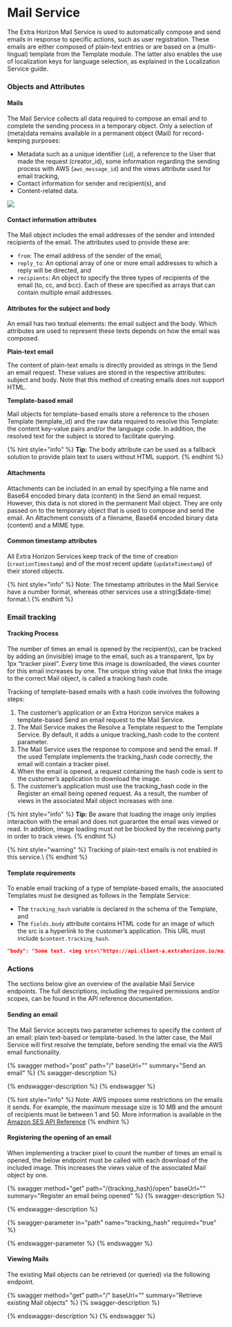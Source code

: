 # Mail Service

The Extra Horizon Mail Service is used to automatically compose and send emails in response to specific actions, such as user registration. These emails are either composed of plain-text entries or are based on a (multi-lingual) template from the Template module. The latter also enables the use of localization keys for language selection, as explained in the Localization Service guide.

### Objects and Attributes

#### Mails

The Mail Service collects all data required to compose an email and to complete the sending process in a temporary object. Only a selection of (meta)data remains available in a permanent object (Mail) for record-keeping purposes:

* Metadata such as a unique identifier (`id`), a reference to the User that made the request (creator\_id), some information regarding the sending process with AWS (`aws_message_id`) and the views attribute used for email tracking,
* Contact information for sender and recipient(s), and
* Content-related data.

![](https://lh3.googleusercontent.com/rS9LwuN3CvUdBlni19gX1Svc7sMUX6I8qevYmvb11RV0NAMlYGc6NPczmZaWRzdzF-ipmHD-qyztSpbDR6zCzq3wgXnYicEkOdh3jdPz4A01dSbBGWqjRH1ZTYte\_ZrNysoK5NY=s0)

#### Contact information attributes

The Mail object includes the email addresses of the sender and intended recipients of the email. The attributes used to provide these are:

* `from`: The email address of the sender of the email,
* `reply_to`: An optional array of one or more email addresses to which a reply will be directed, and
* `recipients`: An object to specify the three types of recipients of the email (to, cc, and bcc). Each of these are specified as arrays that can contain multiple email addresses.

#### Attributes for the subject and body

An email has two textual elements: the email subject and the body. Which attributes are used to represent these texts depends on how the email was composed.

**Plain-text email**

The content of plain-text emails is directly provided as strings in the Send an email request. These values are stored in the respective attributes: subject and body. Note that this method of creating emails does not support HTML.

**Template-based email**

Mail objects for template-based emails store a reference to the chosen Template (template\_id) and the raw data required to resolve this Template: the content key-value pairs and/or the language code. In addition, the resolved text for the subject is stored to facilitate querying.

{% hint style="info" %}
**Tip:** The body attribute can be used as a fallback solution to provide plain text to users without HTML support.
{% endhint %}

#### Attachments

Attachments can be included in an email by specifying a file name and Base64 encoded binary data (content) in the Send an email request. However, this data is not stored in the permanent Mail object. They are only passed on to the temporary object that is used to compose and send the email. An Attachment consists of a filename, Base64 encoded binary data (content) and a MIME type.

#### Common timestamp attributes

All Extra Horizon Services keep track of the time of creation (`creationTimestamp`) and of the most recent update (`updateTimestamp`) of their stored objects.

{% hint style="info" %}
Note: The timestamp attributes in the Mail Service have a number format, whereas other services use a string($date-time) format.\\
{% endhint %}

### Email tracking

#### Tracking Process

The number of times an email is opened by the recipient(s), can be tracked by adding an (invisible) image to the email, such as a transparent, 1px by 1px “tracker pixel”. Every time this image is downloaded, the views counter for this email increases by one. The unique string value that links the image to the correct Mail object, is called a tracking hash code.

Tracking of template-based emails with a hash code involves the following steps:

1. The customer’s application or an Extra Horizon service makes a template-based Send an email request to the Mail Service.
2. The Mail Service makes the Resolve a Template request to the Template Service. By default, it adds a unique tracking\_hash code to the content parameter.
3. The Mail Service uses the response to compose and send the email. If the used Template implements the tracking\_hash code correctly, the email will contain a tracker pixel.
4. When the email is opened, a request containing the hash code is sent to the customer’s application to download the image.
5. The customer’s application must use the tracking\_hash code in the Register an email being opened request. As a result, the number of views in the associated Mail object increases with one.

{% hint style="info" %}
**Tip:** Be aware that loading the image only implies interaction with the email and does not guarantee the email was viewed or read. In addition, image loading must not be blocked by the receiving party in order to track views.
{% endhint %}

{% hint style="warning" %}
Tracking of plain-text emails is not enabled in this service.\\
{% endhint %}

#### Template requirements

To enable email tracking of a type of template-based emails, the associated Templates must be designed as follows in the Template Service:

* The `tracking_hash` variable is declared in the schema of the Template, and
* The `fields.body` attribute contains HTML code for an image of which the src is a hyperlink to the customer’s application. This URL must include `$content.tracking_hash`.

```json
"body": "Some text. <img src=\"https://api.client-a.extrahorizon.io/mail/v1/$content.tracking_hash/open\">"


```

### Actions

The sections below give an overview of the available Mail Service endpoints. The full descriptions, including the required permissions and/or scopes, can be found in the API reference documentation.

#### Sending an email

The Mail Service accepts two parameter schemes to specify the content of an email: plain text-based or template-based. In the latter case, the Mail Service will first resolve the template, before sending the email via the AWS email functionality.

{% swagger method="post" path="/" baseUrl="" summary="Send an email" %}
{% swagger-description %}

{% endswagger-description %}
{% endswagger %}

{% hint style="info" %}
Note: AWS imposes some restrictions on the emails it sends. For example, the maximum message size is 10 MB and the amount of recipients must lie between 1 and 50. More information is available in the [Amazon SES API Reference](https://docs.aws.amazon.com/ses/latest/APIReference/API\_SendEmail.html)
{% endhint %}

#### Registering the opening of an email

When implementing a tracker pixel to count the number of times an email is opened, the below endpoint must be called with each download of the included image. This increases the views value of the associated Mail object by one.

{% swagger method="get" path="/{tracking_hash}/open" baseUrl="" summary="Register an email being opened" %}
{% swagger-description %}

{% endswagger-description %}

{% swagger-parameter in="path" name="tracking_hash" required="true" %}

{% endswagger-parameter %}
{% endswagger %}

#### Viewing Mails

The existing Mail objects can be retrieved (or queried) via the following endpoint.

{% swagger method="get" path="/" baseUrl="" summary="Retrieve existing Mail objects" %}
{% swagger-description %}

{% endswagger-description %}
{% endswagger %}
